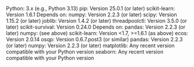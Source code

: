 Python: 3.x (e.g., Python 3.13)
pip: Version 25.0.1 (or later)
scikit-learn: Version 1.6.1
Depends on:
numpy: Version 2.2.3 (or later)
scipy: Version 1.15.2 (or later)
joblib: Version 1.4.2 (or later)
threadpoolctl: Version 3.5.0 (or later)
scikit-survival: Version 0.24.0
Depends on:
pandas: Version 2.2.3 (or later)
numpy: (see above)
scikit-learn: Version <1.7, >=1.6.1 (as above)
ecos: Version 2.0.14
osqp: Version 0.6.7.post3 (or similar)
pandas: Version 2.2.3 (or later)
numpy: Version 2.2.3 (or later)
matplotlib: Any recent version compatible with your Python version
seaborn: Any recent version compatible with your Python version